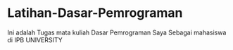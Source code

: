 # Latihan-Dasar-Pemrograman

Ini adalah Tugas mata kuliah Dasar Pemrograman Saya Sebagai mahasiswa di IPB UNIVERSITY
